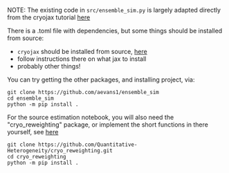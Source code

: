 NOTE: The existing code in `src/ensemble_sim.py` is largely adapted directly from the cryojax tutorial [here](https://github.com/mjo22/cryojax/blob/340-write-an-ensemble-reweighting-tutorial/docs/examples/simulating-and-reweighting-ensembles.ipynb)


There is a .toml file with dependencies, but some things should be installed from source:
- `cryojax` should be installed from source, [here](https://github.com/mjo22/cryojax)
- follow instructions there on what jax to install
- probably other things! 

You can try getting the other packages, and installing project, via:

```
git clone https://github.com/aevans1/ensemble_sim
cd ensemble_sim
python -m pip install .
```

For the source estimation notebook, you will also need the "cryo_reweighting" package, or implement the short functions in there yourself, see [here](https://github.com/Quantitative-Heterogeneity/cryo_reweighting/blob/main/src/cryo_reweighting/optimization.py)
```
git clone https://github.com/Quantitative-Heterogeneity/cryo_reweighting.git
cd cryo_reweighting
python -m pip install .
```

